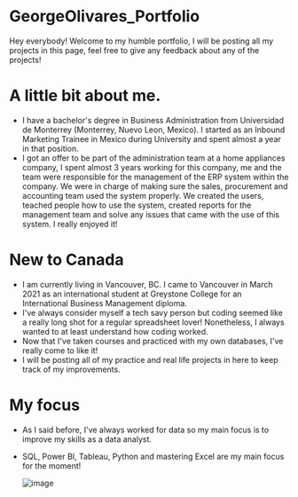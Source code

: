 # GeorgeOlivares_Portfolio
Hey everybody! Welcome to my humble portfolio, I will be posting all my projects in this page, feel free to give any feedback about any of the projects!
# A little bit about me.
* I have a bachelor's degree in Business Administration from Universidad de Monterrey (Monterrey, Nuevo Leon, Mexico). I started as an Inbound Marketing Trainee in Mexico during University and spent almost a year in that position. 
* I got an offer to be part of the administration team at a home appliances company, I spent almost 3 years working for this company, me and the team were responsible for the management of the ERP system within the company. We were in charge of making sure the sales, procurement and accounting team used the system properly. We created the users, teached people how to use the system, created reports for the management team and solve any issues that came with the use of this system. I really enjoyed it!

# New to Canada
* I am currently living in Vancouver, BC. I came to Vancouver in March 2021 as an international student at Greystone College for an International Business Management diploma.
* I've always consider myself a tech savy person but coding seemed like a really long shot for a regular spreadsheet lover! Nonetheless, I always wanted to at least understand how coding worked.
* Now that I've taken courses and practiced with my own databases, I've really come to like it!
* I will be posting all of my practice and real life projects in here to keep track of my improvements. 


# My focus
* As I said before, I've always worked for data so my main focus is to improve my skills as a data analyst.
* SQL, Power BI, Tableau, Python and mastering Excel are my main focus for the moment!

    ![image](https://user-images.githubusercontent.com/88570786/128612401-6000ee6f-065f-43f6-87f1-02259badf6d7.png)
